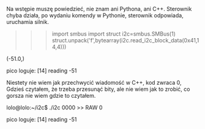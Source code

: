 Na wstępie muszę powiedzieć, nie znam ani Pythona, ani C++.
Sterownik chyba działa, po wydaniu komendy w Pythonie, sterownik odpowiada, uruchamia silnik.


>>> import smbus
>>> import struct
>>> i2c=smbus.SMBus(1)
>>> struct.unpack('f',bytearray(i2c.read_i2c_block_data(0x41,14,4)))

(-51.0,)


pico loguje:
[14]
reading
-51


Niestety nie wiem jak przechwycić wiadomość w C++, kod zwraca 0, Gdzieś czytałem, że trzeba przesunąć bity, ale nie wiem jak to zrobić, co gorsza nie wiem gdzie to czytałem.

lolo@lolo:~/i2c$ ./i2c
0000 >> RAW
0

pico loguje:
[14]
reading
-51




